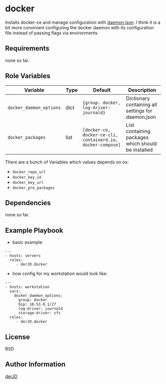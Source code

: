 docker
======

Installs docker-ce and manage configuration with [daemon.json](https://docs.docker.com/engine/reference/commandline/dockerd/#daemon-configuration-file).
I think it is a bit more convinient configuring the docker daemon with its configuration file instead of passing flags via environments.

Requirements
------------

none so far.

Role Variables
--------------

| Variable | Type | Default | Description |
| -------- | ---- | ------- | ----------- |
| `docker_daemon_options` | dict | `{group: docker, log-driver: journald}` | Dictionary containing all settings for daemon.json |
| `docker_packages` | list | `[docker-ce, docker-ce-cli, containerd.io, docker-compose]` | List containing packages which should be installed |

There are a bunch of Variables which values depends on os:
* `docker_repo_url`
* `docker_key_id`
* `docker_key_url`
* `docker_pre_packages`

Dependencies
------------

none so far.

Example Playbook
----------------

* basic example:
```
---
- hosts: servers
  roles:
     - derJD.docker
```

* how config for my workstation would look like:
```
---
- hosts: workstation
  vars:
    docker_daemon_options:
      group: docker
      bip: 10.53.0.1/27
      log-driver: journald
      storage-driver: zfs
  roles:
     - derJD.docker
```

License
-------

BSD

Author Information
------------------

[derJD](https://github.com/derJD/)
